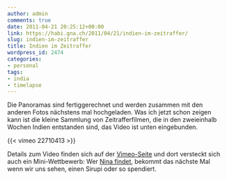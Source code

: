```yaml
---
author: admin
comments: true
date: 2011-04-21 20:25:12+00:00
link: https://habi.gna.ch/2011/04/21/indien-im-zeitraffer/
slug: indien-im-zeitraffer
title: Indien im Zeitraffer
wordpress_id: 2474
categories:
- personal
tags:
- india
- timelapse
---
```


Die Panoramas sind fertiggerechnet und werden zusammen mit den anderen Fotos nächstens mal hochgeladen. Was ich jetzt schon zeigen kann ist die kleine Sammlung von Zeitrafferfilmen, die in den zweieinhalb Wochen Indien entstanden sind, das Video ist unten eingebunden.

{{< vimeo 22710413 >}}

Details zum Video finden sich auf der [Vimeo-Seite](http://vimeo.com/22710413) und dort versteckt sich auch ein Mini-Wettbewerb: Wer [Nina findet](http://www.findwaldo.com/), bekommt das nächste Mal wenn wir uns sehen, einen Sirupi oder so spendiert.
